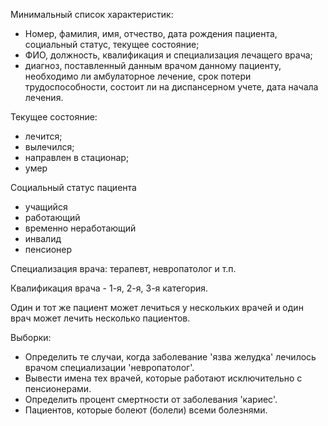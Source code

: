 Минимальный список характеристик:
* Номер, фамилия, имя, отчество, дата рождения пациента, социальный статус, текущее состояние;
* ФИО, должность, квалификация и специализация лечащего врача;
* диагноз, поставленный данным врачом данному пациенту, необходимо ли амбулаторное лечение, срок потери трудоспособности, состоит ли на диспансерном учете, дата начала лечения.

Текущее состояние:
- лечится;
- вылечился;
- направлен в стационар;
- умер

Социальный статус пациента
- учащийся
- работающий
- временно неработающий
- инвалид
- пенсионер

Специализация врача: терапевт, невропатолог и т.п.

Квалификация врача - 1-я, 2-я, 3-я категория.

Один и тот же пациент может лечиться у нескольких врачей и один врач может лечить несколько пациентов.

Выборки:
* Определить те случаи, когда заболевание 'язва желудка' лечилось врачом специализации 'невропатолог'.
* Вывести имена тех врачей, которые работают исключительно с пенсионерами.
* Определить процент смертности от заболевания 'кариес'.
* Пациентов, которые болеют (болели) всеми болезнями.